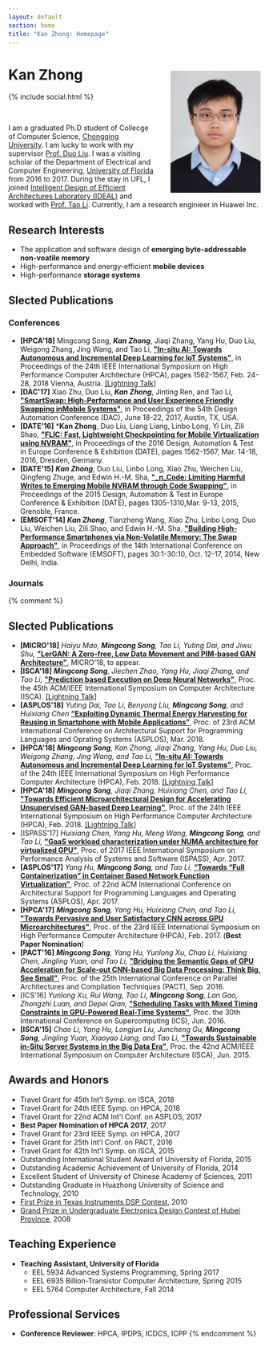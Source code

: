 ```yaml
---
layout: default
section: home
title: "Kan Zhong: Homepage"
---
```

<img src="static/info/zhongkan.jpg" class="img-thumbnail" width="180px" style="float:right; margin-left:30px; margin-top:35px; margin-bottom:10px;">

# Kan Zhong
{% include social.html %}

&nbsp;

I am a graduated Ph.D student of Collecge of Computer Science, [Chongqing University](https://www.cqu.edu.cn/). I am lucky to work with my supervisor [Prof. Duo Liu](http://www.cs.cqu.edu.cn/info/1139/1329.htm). I was a visiting scholar of the Department of Electrical and Computer Engineering, [University of Florida](https://www.ece.ufl.edu/) from 2016 to 2017. During the stay in UFL, I joined [Intelligent Design of Efficient Architectures Laboratory (IDEAL)](http://www.ideal.ece.ufl.edu) and worked with [Prof. Tao Li](http://www.taoli.ece.ufl.edu/). Currently, I am a research enginieer in Huawei Inc.


## Research Interests
  * The application and software design of **emerging byte-addressable non-voatile memory**
  * High-performance and energy-efficient **mobile devices**
  * High-performance **storage systems**
  
  
## Slected Publications
### Conferences
  * **[HPCA'18]** Mingcong Song, *__Kan Zhong__*, Jiaqi Zhang, Yang Hu, Duo Liu, Weigong Zhang, Jing Wang, and Tao Li, **["In-situ AI: Towards Autonomous and Incremental Deep Learning for IoT Systems"](static/papers/In-situ_AI.pdf)**, in Proceedings of the 24th IEEE International Symposium on High Performance Computer Architecture (HPCA), pages 1562-1567, Feb. 24-28, 2018 Vienna, Austria. [[Lightning Talk]](https://www.youtube.com/watch?v=eKjfgcXZ7Ug)
  * **[DAC'17]** Xiao Zhu, Duo Liu, *__Kan Zhong__*, Jinting Ren, and Tao Li, **["SmartSwap: High-Performance and User Experience Friendly Swapping inMobile Systems"](static/papers/In-situ_AI.pdf)**, in Proceedings of the 54th Design Automation Conference (DAC), June 18-22, 2017, Austin, TX, USA.
  * **[DATE'16]** *__Kan Zhong__, Duo Liu, Liang Liang, Linbo Long, Yi Lin, Zili Shao, **["FLIC: Fast, Lightweight Checkpointing for Mobile Virtualization using NVRAM"](static/papers/In-situ_AI.pdf)**, in Proceedings of the 2016 Design, Automation & Test in Europe Conference & Exhibition (DATE), pages 1562-1567, Mar. 14-18, 2016, Dresden, Germany.
  * **[DATE'15]** *__Kan Zhong__*, Duo Liu, Linbo Long, Xiao Zhu, Weichen Liu, Qingfeng Zhuge, and Edwin H.-M. Sha, **["_n_Code: Limiting Harmful Writes to Emerging Mobile NVRAM through Code Swapping"](static/papers/In-situ_AI.pdf)**, in Proceedings of the 2015 Design, Automation & Test in Europe Conference & Exhibition (DATE), pages 1305-1310,Mar. 9-13, 2015, Grenoble, France.
  * **[EMSOFT'14]** *__Kan Zhong__*, Tianzheng Wang, Xiao Zhu, Linbo Long, Duo Liu, Weichen Liu, Zili Shao, and Edwin H.-M. Sha, **["Building High-Performance Smartphones via Non-Volatile Memory: The Swap Approach"](static/papers/In-situ_AI.pdf)**, in Proceedings of the 14th International Conference on Embedded Software (EMSOFT), pages 30:1-30:10, Oct. 12-17, 2014, New Delhi, India.
  

### Journals

{% comment %}


## Slected Publications
  * **[MICRO'18]** *Haiyu Mao, __Mingcong Song__, Tao Li, Yuting Dai, and Jiwu Shu,* **["LerGAN: A Zero-free, Low Data
Movement and PIM-based GAN Architecture"]()**, MICRO'18, to appear.
  * **[ISCA'18]** *__Mingcong Song__, Jiechen Zhao, Yang Hu, Jiaqi Zhang, and Tao Li,* **["Prediction based Execution on Deep Neural Networks"](static/papers/Prediction_AI.pdf)**, Proc. the 45th ACM/IEEE International Symposium on Computer Architecture (ISCA). [[Lightning Talk]](https://www.youtube.com/watch?v=YdczKwzn1eU)
  * **[ASPLOS'18]** *Yuting Dai, Tao Li, Benyong Liu, __Mingcong Song__, and Huixiang Chen* **[“Exploiting Dynamic Thermal Energy Harvesting for Reusing in Smartphone with Mobile Applications”]()**, Proc. of 23rd ACM International Conference on Architectural Support for Programming Languages and Oprating Systems (ASPLOS), Mar. 2018.
  * **[HPCA'18]** *__Mingcong Song__, Kan Zhong, Jiaqi Zhang, Yang Hu, Duo Liu, Weigong Zhang, Jing Wang, and Tao Li,* **["In-situ AI: Towards Autonomous and Incremental Deep Learning for IoT Systems"](static/papers/In-situ_AI.pdf)**, Proc. of the 24th IEEE International Symposium on High Performance Computer Architecture (HPCA), Feb. 2018. [[Lightning Talk]](https://www.youtube.com/watch?v=eKjfgcXZ7Ug)
  * **[HPCA'18]** *__Mingcong Song__, Jiaqi Zhang, Huixiang Chen, and Tao Li,* **["Towards Efficient Microarchitectural Design for Accelerating Unsupervised GAN-based Deep Learning"](static/papers/GAN.pdf)**, Proc. of the 24th IEEE International Symposium on High Performance Computer Architecture (HPCA), Feb. 2018. [[Lightning Talk]](https://www.youtube.com/watch?v=itVJW4qd5Yk)
  * [ISPASS'17] *Huixiang Chen, Yang Hu, Meng Wang, __Mingcong Song__, and Tao Li,* **["GaaS workload characterization under NUMA architecture for virtualized GPU"](http://ieeexplore.ieee.org/document/7975271/)**, Proc. of 2017 IEEE International Symposium on Performance Analysis of Systems and Software (ISPASS), Apr. 2017.
   * **[ASPLOS'17]** *Yang Hu, __Mingcong Song__, and Tao Li,* **[“Towards “Full Containerization” in Container Based Network Function Virtualization”](https://dl.acm.org/citation.cfm?id=3037713)**, Proc. of 22nd ACM International Conference on Architectural Support for Programming Languages and Operating Systems (ASPLOS), Apr. 2017.
   * **[HPCA'17]** *__Mingcong Song__, Yang Hu, Huixiang Chen, and Tao Li,* **["Towards Pervasive and User Satisfactory CNN across GPU Microarchitectures"](static/papers/P-CNN.pdf)**, Proc. of the 23rd IEEE International Symposium on High Performance Computer Architecture (HPCA), Feb. 2017. (**Best Paper Nomination**)
   * **[PACT'16]** *__Mingcong Song__, Yang Hu, Yunlong Xu, Chao Li, Huixiang Chen, Jingling Yuan, and Tao Li,* **["Bridging the Semantic Gaps of GPU Acceleration for Scale-out CNN-based Big Data Processing: Think Big, See Small"](static/papers/D3NN.pdf)**, Proc. of the 25th International Conference on Parallel Architectures and Compilation Techniques (PACT), Sep. 2016.
   * [ICS'16] *Yunlong Xu, Rui Wang, Tao Li, __Mingcong Song__, Lan Gao, Zhongzhi Luan, and Depei Qian,* **["Scheduling Tasks with Mixed Timing Constraints in GPU-Powered Real-Time Systems"](https://dl.acm.org/citation.cfm?id=2926265)**, Proc. the 30th International Conference on Supercomputing (ICS), Jun. 2016. 
   * **[ISCA'15]** *Chao Li, Yang Hu, Longjun Liu, Juncheng Gu, __Mingcong Song__, Jingling Yuan, Xiaoyao Liang, and Tao Li,* **["Towards Sustainable in-Situ Server Systems in the Big Data Era"](http://ieeexplore.ieee.org/document/7284052/)**, Proc. the 42nd ACM/IEEE International Symposium on Computer Architecture (ISCA), Jun. 2015.
  
## Awards and Honors
  * Travel Grant for 45th Int'l Symp. on ISCA, 2018
  * Travel Grant for 24th IEEE Symp. on HPCA, 2018
  * Travel Grant for 22nd ACM Int'l Conf. on ASPLOS, 2017
  * **Best Paper Nomination of HPCA 2017**, 2017
  * Travel Grant for 23rd IEEE Symp. on HPCA, 2017
  * Travel Grant for 25th Int'l Conf. on PACT, 2016
  * Travel Grant for 42th Int'l Symp. on ISCA, 2015
  * Outstanding International Student Award of University of Florida, 2015
  * Outstanding Academic Achievement of University of Florida, 2014
  * Excellent Student of University of Chinese Academy of Sciences, 2011
  * Outstanding Graduate in Huazhong University of Science and Technology, 2010
  * [First Prize in Texas Instruments DSP Contest](http://qiming.hust.edu.cn/info/1113/2585.htm), 2010 
  * [Grand Prize in Undergraduate Electronics Design Contest of Hubei Province](http://news.hust.edu.cn/_t6/2008/0930/c159a22343/page.htm), 2008

## Teaching Experience
  * **Teaching Assistant, University of Florida**
    * EEL 5934 Advanced Systems Programming, Spring 2017    
    * EEL 6935 Billion-Transistor Computer Architecture, Spring 2015
    * EEL 5764 Computer Architecture, Fall 2014

## Professional Services
  * **Conference Reviewer**:	HPCA, IPDPS, ICDCS, ICPP
{% endcomment %}
